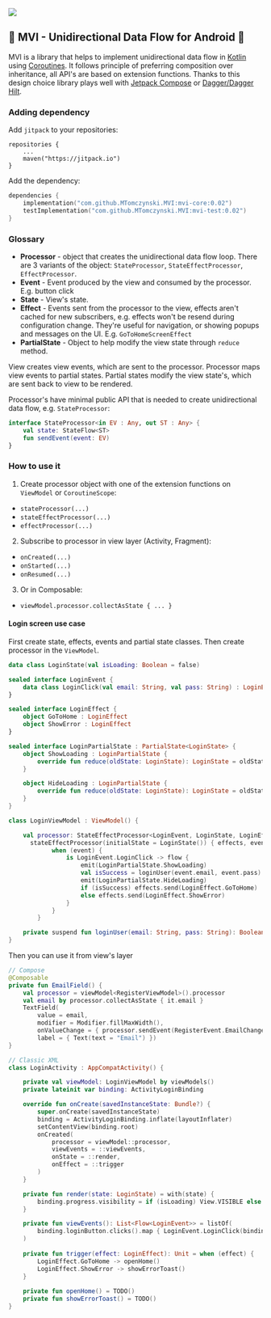[![](https://jitpack.io/v/MTomczynski/MVI.svg)](https://jitpack.io/#MTomczynski/MVI)

## 🚧 MVI - Unidirectional Data Flow for Android 🚧

MVI is a library that helps to implement unidirectional data flow in [Kotlin](https://github.com/jetbrains/kotlin) using [Coroutines](https://github.com/Kotlin/kotlinx.coroutines). It follows principle of preferring composition over inheritance, all API's are based on extension functions. Thanks to this design choice library plays well with [Jetpack Compose](https://developer.android.com/jetpack/compose) or [Dagger/Dagger Hilt](https://dagger.dev/).

### Adding dependency
Add `jitpack` to your repositories:
```
repositories {
    ...
    maven("https://jitpack.io")
}
```

Add the dependency:
```kotlin
dependencies {
    implementation("com.github.MTomczynski.MVI:mvi-core:0.02")
    testImplementation("com.github.MTomczynski.MVI:mvi-test:0.02")
}
```
### Glossary

- **Processor** - object that creates the unidirectional data flow loop. There are 3 variants of the object: `StateProcessor`, `StateEffectProcessor`, `EffectProcessor`.  
- **Event** - Event produced by the view and consumed by the processor. E.g. button click 
- **State** - View's state.  
- **Effect** - Events sent from the processor to the view, effects aren't cached for new subscribers, e.g. effects won't be resend during configuration change. They're useful for navigation, or showing popups and messages on the UI. E.g. `GoToHomeScreenEffect`  
- **PartialState** - Object to help modify the view state through `reduce` method.  

View creates view events, which are sent to the processor. Processor maps view events to partial states. Partial states modify the view state's, which are sent back to view to be rendered.  

Processor's have minimal public API that is needed to create unidirectional data flow, e.g. `StateProcessor`:
```kotlin
interface StateProcessor<in EV : Any, out ST : Any> {
    val state: StateFlow<ST>
    fun sendEvent(event: EV)
}
```

### How to use it

1. Create processor object with one of the extension functions on `ViewModel` or `CoroutineScope`: 
  - `stateProcessor(...)`
  - `stateEffectProcessor(...)`
  - `effectProcessor(...)`
2. Subscribe to processor in view layer (Activity, Fragment):
  - `onCreated(...)`
  - `onStarted(...)`
  - `onResumed(...)`
3. Or in Composable:
  - `viewModel.processor.collectAsState { ... }`

#### Login screen use case

First create state, effects, events and partial state classes. Then create processor in the `ViewModel`.
```kotlin
data class LoginState(val isLoading: Boolean = false)

sealed interface LoginEvent {
    data class LoginClick(val email: String, val pass: String) : LoginEvent
}

sealed interface LoginEffect {
    object GoToHome : LoginEffect
    object ShowError : LoginEffect
}

sealed interface LoginPartialState : PartialState<LoginState> {
    object ShowLoading : LoginPartialState {
        override fun reduce(oldState: LoginState): LoginState = oldState.copy(isLoading = true)
    }

    object HideLoading : LoginPartialState {
        override fun reduce(oldState: LoginState): LoginState = oldState.copy(isLoading = true)
    }
}

class LoginViewModel : ViewModel() {

    val processor: StateEffectProcessor<LoginEvent, LoginState, LoginEffect> = 
      stateEffectProcessor(initialState = LoginState()) { effects, event ->
            when (event) {
                is LoginEvent.LoginClick -> flow {
                    emit(LoginPartialState.ShowLoading)
                    val isSuccess = loginUser(event.email, event.pass)
                    emit(LoginPartialState.HideLoading)
                    if (isSuccess) effects.send(LoginEffect.GoToHome)
                    else effects.send(LoginEffect.ShowError)
                }
            }
        }

    private suspend fun loginUser(email: String, pass: String): Boolean = TODO()
}
```

Then you can use it from view's layer
```kotlin
// Compose
@Composable
private fun EmailField() {
    val processor = viewModel<RegisterViewModel>().processor
    val email by processor.collectAsState { it.email }
    TextField(
        value = email,
        modifier = Modifier.fillMaxWidth(),
        onValueChange = { processor.sendEvent(RegisterEvent.EmailChanged(it)) },
        label = { Text(text = "Email") })
}

// Classic XML
class LoginActivity : AppCompatActivity() {

    private val viewModel: LoginViewModel by viewModels()
    private lateinit var binding: ActivityLoginBinding

    override fun onCreate(savedInstanceState: Bundle?) {
        super.onCreate(savedInstanceState)
        binding = ActivityLoginBinding.inflate(layoutInflater)
        setContentView(binding.root)
        onCreated(
            processor = viewModel::processor,
            viewEvents = ::viewEvents,
            onState = ::render,
            onEffect = ::trigger
        )
    }

    private fun render(state: LoginState) = with(state) {
        binding.progress.visibility = if (isLoading) View.VISIBLE else View.INVISIBLE
    }

    private fun viewEvents(): List<Flow<LoginEvent>> = listOf(
        binding.loginButton.clicks().map { LoginEvent.LoginClick(binding.email.text, binding.pass.text) }
    )
    
    private fun trigger(effect: LoginEffect): Unit = when (effect) {
        LoginEffect.GoToHome -> openHome()
        LoginEffect.ShowError -> showErrorToast()
    }
    
    private fun openHome() = TODO()
    private fun showErrorToast() = TODO()
}
```

